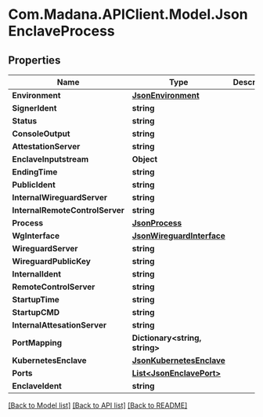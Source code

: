 
# Com.Madana.APIClient.Model.JsonEnclaveProcess

## Properties

Name | Type | Description | Notes
------------ | ------------- | ------------- | -------------
**Environment** | [**JsonEnvironment**](JsonEnvironment.md) |  | [optional] 
**SignerIdent** | **string** |  | [optional] 
**Status** | **string** |  | [optional] 
**ConsoleOutput** | **string** |  | [optional] 
**AttestationServer** | **string** |  | [optional] 
**EnclaveInputstream** | **Object** |  | [optional] 
**EndingTime** | **string** |  | [optional] 
**PublicIdent** | **string** |  | [optional] 
**InternalWireguardServer** | **string** |  | [optional] 
**InternalRemoteControlServer** | **string** |  | [optional] 
**Process** | [**JsonProcess**](JsonProcess.md) |  | [optional] 
**WgInterface** | [**JsonWireguardInterface**](JsonWireguardInterface.md) |  | [optional] 
**WireguardServer** | **string** |  | [optional] 
**WireguardPublicKey** | **string** |  | [optional] 
**InternalIdent** | **string** |  | [optional] 
**RemoteControlServer** | **string** |  | [optional] 
**StartupTime** | **string** |  | [optional] 
**StartupCMD** | **string** |  | [optional] 
**InternalAttesationServer** | **string** |  | [optional] 
**PortMapping** | **Dictionary&lt;string, string&gt;** |  | [optional] 
**KubernetesEnclave** | [**JsonKubernetesEnclave**](JsonKubernetesEnclave.md) |  | [optional] 
**Ports** | [**List&lt;JsonEnclavePort&gt;**](JsonEnclavePort.md) |  | [optional] 
**EnclaveIdent** | **string** |  | [optional] 

[[Back to Model list]](../README.md#documentation-for-models)
[[Back to API list]](../README.md#documentation-for-api-endpoints)
[[Back to README]](../README.md)

